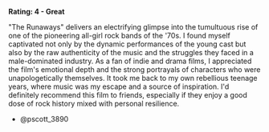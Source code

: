 **Rating: 4 - Great**

"The Runaways" delivers an electrifying glimpse into the tumultuous rise of one of the pioneering all-girl rock bands of the '70s. I found myself captivated not only by the dynamic performances of the young cast but also by the raw authenticity of the music and the struggles they faced in a male-dominated industry. As a fan of indie and drama films, I appreciated the film's emotional depth and the strong portrayals of characters who were unapologetically themselves. It took me back to my own rebellious teenage years, where music was my escape and a source of inspiration. I'd definitely recommend this film to friends, especially if they enjoy a good dose of rock history mixed with personal resilience. 

- @pscott_3890